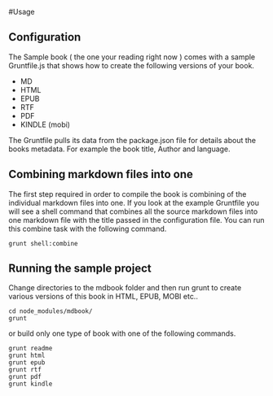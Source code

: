 #Usage

## Configuration
The Sample book ( the one your reading right now ) comes with a sample Gruntfile.js that shows how to create the following versions of your book.

 * MD
 * HTML
 * EPUB
 * RTF
 * PDF
 * KINDLE (mobi)

 The Gruntfile pulls its data from the package.json file for details about the books metadata. For example the book title, Author and language.

## Combining markdown files into one
The first step required in order to compile the book is combining of the individual markdown files into one. If you look at the example Gruntfile you will see a shell command that combines all the source markdown files into one markdown file with the title passed in the configuration file. You can run this combine task with the following command.

```
grunt shell:combine
```

## Running the sample project

Change directories to the mdbook folder and then run grunt to create various versions of this book in HTML, EPUB, MOBI etc..

```
cd node_modules/mdbook/
grunt
```
or build only one type of book with one of the following commands.

```
grunt readme
grunt html
grunt epub
grunt rtf
grunt pdf
grunt kindle
```



